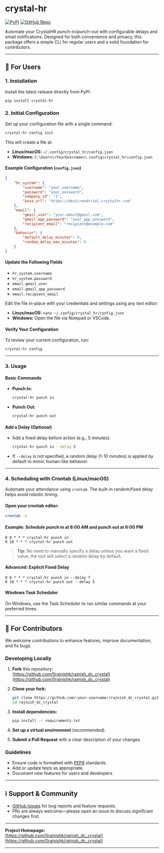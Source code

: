 # crystal-hr

[![PyPI](https://img.shields.io/pypi/v/crystal-hr?color=blue)](https://pypi.org/project/crystal-hr/)
[![GitHub Repo](https://img.shields.io/badge/GitHub-0rajnishk%2Frajnish_dc_crystal-blue?logo=github)](https://github.com/0rajnishk/rajnish_dc_crystal)

Automate your CrystalHR punch-in/punch-out with configurable delays and email notifications. Designed for both convenience and privacy, this package offers a simple CLI for regular users and a solid foundation for contributors.

---

## 🚀 For Users

### 1. Installation

Install the latest release directly from PyPI:

```bash
pip install crystal-hr
```

### 2. Initial Configuration

Set up your configuration file with a single command:

```bash
crystal-hr config init
```

This will create a file at:

- **Linux/macOS:** `~/.config/crystal_hr/config.json`
- **Windows:** `C:\Users\<YourUsername>\.config\crystal_hr\config.json`

#### Example Configuration (`config.json`)

```json
{
    "hr_system": {
        "username": "your_username",
        "password": "your_password",
        "company_id": "1",
        "base_url": "https://desicrewdtrial.crystalhr.com"
    },
    "email": {
        "gmail_user": "your.email@gmail.com",
        "gmail_app_password": "your_app_password",
        "recipient_email": "recipient@example.com"
    },
    "behavior": {
        "default_delay_minutes": 0,
        "random_delay_max_minutes": 0
    }
}
```

#### Update the Following Fields

- `hr_system.username`  
- `hr_system.password`  
- `email.gmail_user`  
- `email.gmail_app_password`  
- `email.recipient_email`  

Edit the file in-place with your credentials and settings using any text editor:
- **Linux/macOS:** `nano ~/.config/crystal_hr/config.json`
- **Windows:** Open the file via Notepad or VSCode.

#### Verify Your Configuration

To review your current configuration, run:

```bash
crystal-hr config
```

---

### 3. Usage

#### Basic Commands

- **Punch In:**  
  ```bash
  crystal-hr punch in
  ```
- **Punch Out:**  
  ```bash
  crystal-hr punch out
  ```

#### Add a Delay (Optional)

- Add a fixed delay before action (e.g., 5 minutes):
  ```bash
  crystal-hr punch in --delay 5
  ```
- If `--delay` is not specified, a random delay (1-10 minutes) is applied by default to mimic human-like behavior.

---

### 4. Scheduling with Crontab (Linux/macOS)

Automate your attendance using `crontab`. The built-in random/fixed delay helps avoid robotic timing.

#### Open your crontab editor:

```bash
crontab -e
```

#### Example: Schedule punch in at 8:00 AM and punch out at 6:00 PM

```
0 8 * * * crystal-hr punch in
0 18 * * * crystal-hr punch out
```

> **Tip:** No need to manually specify a delay unless you want a fixed value; the tool will select a random delay by default.

#### Advanced: Explicit Fixed Delay

```
0 8 * * * crystal-hr punch in --delay 7
0 18 * * * crystal-hr punch out --delay 5
```

#### Windows Task Scheduler

On Windows, use the Task Scheduler to run similar commands at your preferred times.

---

## 🤝 For Contributors

We welcome contributions to enhance features, improve documentation, and fix bugs.

### Developing Locally

1. **Fork** this repository:  
   [https://github.com/0rajnishk/rajnish_dc_crystal](https://github.com/0rajnishk/rajnish_dc_crystal)

2. **Clone your fork:**
   ```bash
   git clone https://github.com/<your-username>/rajnish_dc_crystal.git
   cd rajnish_dc_crystal
   ```

3. **Install dependencies:**
   ```bash
   pip install -r requirements.txt
   ```

4. **Set up a virtual environment** (recommended).

5. **Submit a Pull Request** with a clear description of your changes.

### Guidelines

- Ensure code is formatted with [PEP8](https://pep8.org/) standards.
- Add or update tests as appropriate.
- Document new features for users and developers.

---

## ℹ️ Support & Community

- [GitHub Issues](https://github.com/0rajnishk/rajnish_dc_crystal/issues) for bug reports and feature requests.
- PRs are always welcome—please open an issue to discuss significant changes first.

---

**Project Homepage:**  
[https://github.com/0rajnishk/rajnish_dc_crystal](https://github.com/0rajnishk/rajnish_dc_crystal)

---